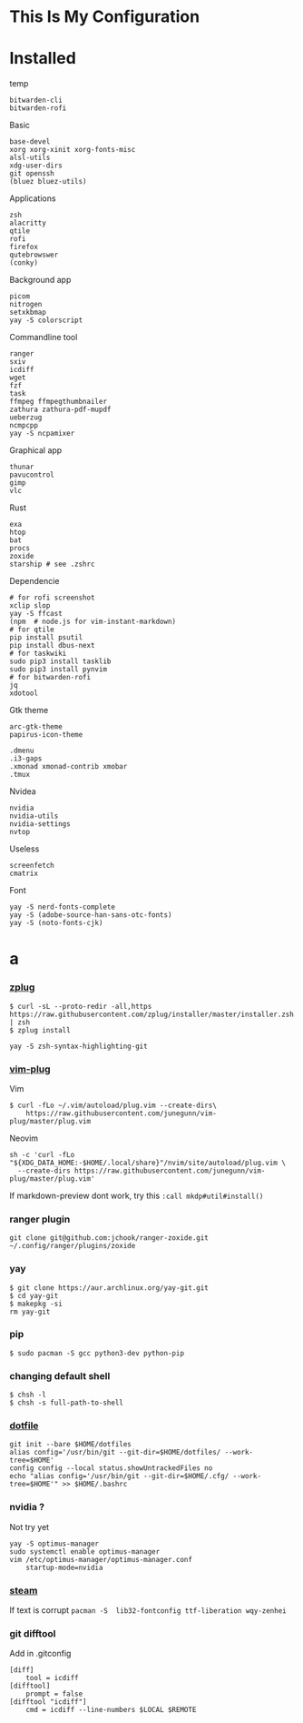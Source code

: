 # This Is My Configuration

# Installed

temp
```
bitwarden-cli
bitwarden-rofi
```

Basic
```
base-devel
xorg xorg-xinit xorg-fonts-misc
alsl-utils
xdg-user-dirs
git openssh
(bluez bluez-utils)
```

Applications
```
zsh
alacritty
qtile
rofi
firefox
qutebrowswer
(conky)
```

Background app
```
picom
nitrogen
setxkbmap
yay -S colorscript
```

Commandline tool
```
ranger
sxiv
icdiff
wget
fzf
task
ffmpeg ffmpegthumbnailer
zathura zathura-pdf-mupdf
ueberzug
ncmpcpp
yay -S ncpamixer
```

Graphical app
```
thunar
pavucontrol
gimp
vlc
```

Rust
```
exa
htop
bat
procs
zoxide
starship # see .zshrc
```

Dependencie
```
# for rofi screenshot
xclip slop
yay -S ffcast
(npm  # node.js for vim-instant-markdown)
# for qtile 
pip install psutil
pip install dbus-next
# for taskwiki
sudo pip3 install tasklib
sudo pip3 install pynvim
# for bitwarden-rofi
jq
xdotool

```

Gtk theme
```
arc-gtk-theme
papirus-icon-theme
```

```
.dmenu
.i3-gaps
.xmonad xmonad-contrib xmobar
.tmux
```

Nvidea
```
nvidia
nvidia-utils
nvidia-settings
nvtop
```

Useless
```
screenfetch  
cmatrix  
```

Font
```
yay -S nerd-fonts-complete
yay -S (adobe-source-han-sans-otc-fonts)
yay -S (noto-fonts-cjk)
```






# a

### **[zplug](https://github.com/zplug/zplug)**
```
$ curl -sL --proto-redir -all,https https://raw.githubusercontent.com/zplug/installer/master/installer.zsh | zsh
$ zplug install
```
```
yay -S zsh-syntax-highlighting-git
```


### **[vim-plug](https://github.com/junegunn/vim-plug)**
Vim
```
$ curl -fLo ~/.vim/autoload/plug.vim --create-dirs\  
    https://raw.githubusercontent.com/junegunn/vim-plug/master/plug.vim
```
Neovim
```
sh -c 'curl -fLo "${XDG_DATA_HOME:-$HOME/.local/share}"/nvim/site/autoload/plug.vim \
  --create-dirs https://raw.githubusercontent.com/junegunn/vim-plug/master/plug.vim'
```
If markdown-preview dont work, try this `:call mkdp#util#install()`

### ranger plugin
```
git clone git@github.com:jchook/ranger-zoxide.git ~/.config/ranger/plugins/zoxide
```

### yay
```
$ git clone https://aur.archlinux.org/yay-git.git
$ cd yay-git
$ makepkg -si
rm yay-git
```


### pip
` $ sudo pacman -S gcc python3-dev python-pip `


### changing default shell
```
$ chsh -l
$ chsh -s full-path-to-shell
```

### [dotfile](https://www.atlassian.com/git/tutorials/dotfiles)
```
git init --bare $HOME/dotfiles
alias config='/usr/bin/git --git-dir=$HOME/dotfiles/ --work-tree=$HOME'
config config --local status.showUntrackedFiles no
echo "alias config='/usr/bin/git --git-dir=$HOME/.cfg/ --work-tree=$HOME'" >> $HOME/.bashrc
```


### nvidia ?
Not try yet
```
yay -S optimus-manager
sudo systemctl enable optimus-manager
vim /etc/optimus-manager/optimus-manager.conf
    startup-mode=nvidia
```



### [steam](https://www.chrisatmachine.com/Linux/08-steam-on-linux/)
If text is corrupt
` pacman -S  lib32-fontconfig ttf-liberation wqy-zenhei `


### git difftool
Add in .gitconfig
```
[diff]
    tool = icdiff
[difftool]
    prompt = false
[difftool "icdiff"]
    cmd = icdiff --line-numbers $LOCAL $REMOTE
```
